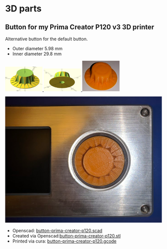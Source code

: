 # 3D parts
  
## Button for my Prima Creator P120 v3 3D printer
  
Alternative button for the default button.  
  
* Outer diameter 5.98 mm  
* Inner diameter 29.8 mm  
   
<a href="https://raw.githubusercontent.com/tedsluis/3d-parts/master/button-prima-creator-p120-top.png">
  <img src="https://raw.githubusercontent.com/tedsluis/3d-parts/master/button-prima-creator-p120-top.png" alt="button-top" style="width:120px;">
</a>
  
<a href="https://raw.githubusercontent.com/tedsluis/3d-parts/master/button-prima-creator-p120-bottom.png">
  <img src="https://raw.githubusercontent.com/tedsluis/3d-parts/master/button-prima-creator-p120-bottom.png" alt="button-bottum" style="width:120px;">
</a>
  
<a href="https://raw.githubusercontent.com/tedsluis/3d-parts/master/button-result1.png">
  <img src="https://raw.githubusercontent.com/tedsluis/3d-parts/master/button-result1.png" alt="result1" style="width:120px;">
</a>
      
[![result2](https://raw.githubusercontent.com/tedsluis/3d-parts/master/button-result2.png)](https://raw.githubusercontent.com/tedsluis/3d-parts/master/button-result2.png)
   
* Openscad: [button-prima-creator-p120.scad](https://github.com/tedsluis/3d-parts/blob/master/button-prima-creator-p120.scad)    
* Created via Openscad:[button-prima-creator-p120.stl](https://github.com/tedsluis/3d-parts/blob/master/button-prima-creator-p120.stl)   
* Printed via cura: [button-prima-creator-p120.gcode](https://github.com/tedsluis/3d-parts/blob/master/button-prima-creator-p120.gcode)   
